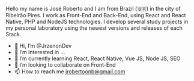 Hello my name is José Roberto and I am from Brazil (🇧🇷) in the city of Ribeirão Pires. I work as Front-End and Back-End, using React and React Native, PHP and NodeJS technologies. I develop several study projects in my personal laboratory using the newest versions and releases of each Stack.

- 👋 Hi, I’m @JrzenonDev
- 👀 I’m interested in ...
- 🌱 I’m currently learning React, React Native, Vue JS, Node JS, SEO
- 💞️ I’m looking to collaborate on Front-End
- 📫 How to reach me jrobertoonb@gmail.com

<!---
JrzenonDev/JrzenonDev is a ✨ special ✨ repository because its `README.md` (this file) appears on your GitHub profile.
You can click the Preview link to take a look at your changes.
--->

